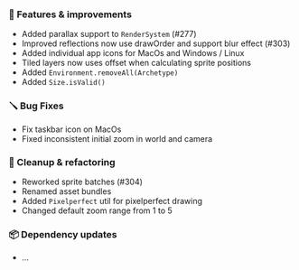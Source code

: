 ### 🚀 Features & improvements

- Added parallax support to `RenderSystem` (#277)
- Improved reflections now use drawOrder and support blur effect (#303)
- Added individual app icons for MacOs and Windows / Linux
- Tiled layers now uses offset when calculating sprite positions 
- Added `Environment.removeAll(Archetype)`
- Added `Size.isValid()`

### 🪛 Bug Fixes

- Fix taskbar icon on MacOs
- Fixed inconsistent initial zoom in world and camera

### 🧽 Cleanup & refactoring

- Reworked sprite batches (#304)
- Renamed asset bundles
- Added `Pixelperfect` util for pixelperfect drawing
- Changed default zoom range from 1 to 5

### 📦 Dependency updates

- ...